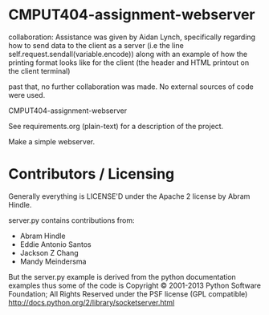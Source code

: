 CMPUT404-assignment-webserver
=============================

collaboration:
Assistance was given by Aidan Lynch, specifically regarding how to send data to the client as a server
(i.e the line self.request.sendall(variable.encode)) along with an example of how the printing format looks like for the client
(the header and HTML printout on the client terminal)

past that, no further collaboration was made. No external sources of code were used.


CMPUT404-assignment-webserver

See requirements.org (plain-text) for a description of the project.

Make a simple webserver.

Contributors / Licensing
========================

Generally everything is LICENSE'D under the Apache 2 license by Abram Hindle.

server.py contains contributions from:

* Abram Hindle
* Eddie Antonio Santos
* Jackson Z Chang
* Mandy Meindersma 

But the server.py example is derived from the python documentation
examples thus some of the code is Copyright © 2001-2013 Python
Software Foundation; All Rights Reserved under the PSF license (GPL
compatible) http://docs.python.org/2/library/socketserver.html

